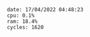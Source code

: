 

                date: 17/04/2022 04:48:23
                cpu: 0.1%
                ram: 18.4%
                cycles: 1620

                         